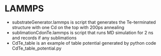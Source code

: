 # LAMMPS
+  substrateGenerator.lammps is script that generates the Te-terminated structure with one Cd on the top with 200ps annealing
+  sublimationCdonTe.lammps is script that runs MD simulation for 2 ns and records if any sublimations
+  CdTe_table is an example of table potential generated by python code CdTe_table_potential.py

